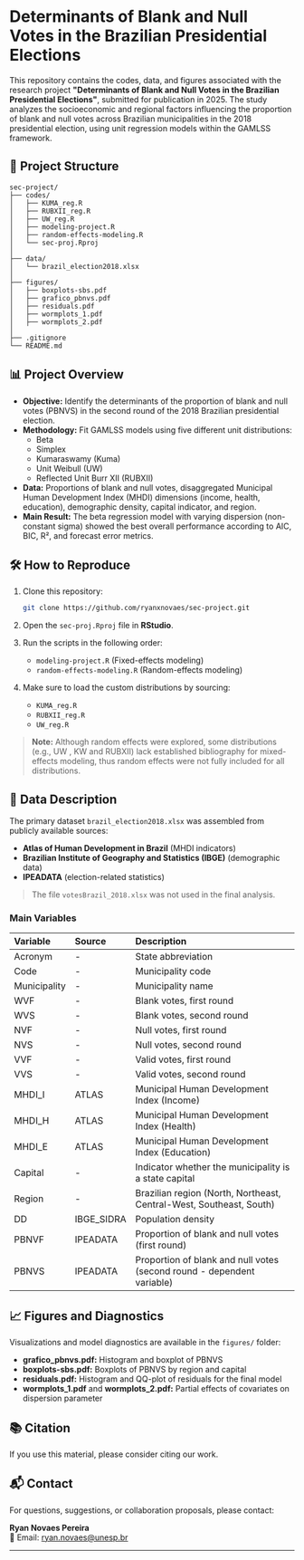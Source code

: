 # Determinants of Blank and Null Votes in the Brazilian Presidential Elections

This repository contains the codes, data, and figures associated with the research project **"Determinants of Blank and Null Votes in the Brazilian Presidential Elections"**, submitted for publication in 2025. The study analyzes the socioeconomic and regional factors influencing the proportion of blank and null votes across Brazilian municipalities in the 2018 presidential election, using unit regression models within the GAMLSS framework.

## 📂 Project Structure

```
sec-project/
├── codes/
│   ├── KUMA_reg.R
│   ├── RUBXII_reg.R
│   ├── UW_reg.R
│   ├── modeling-project.R
│   ├── random-effects-modeling.R
│   └── sec-proj.Rproj
│
├── data/
│   └── brazil_election2018.xlsx
│
├── figures/
│   ├── boxplots-sbs.pdf
│   ├── grafico_pbnvs.pdf
│   ├── residuals.pdf
│   ├── wormplots_1.pdf
│   ├── wormplots_2.pdf
│
├── .gitignore
└── README.md
```

## 📊 Project Overview

- **Objective:** Identify the determinants of the proportion of blank and null votes (PBNVS) in the second round of the 2018 Brazilian presidential election.
- **Methodology:** Fit GAMLSS models using five different unit distributions:
  - Beta
  - Simplex
  - Kumaraswamy (Kuma)
  - Unit Weibull (UW)
  - Reflected Unit Burr XII (RUBXII)
- **Data:** Proportions of blank and null votes, disaggregated Municipal Human Development Index (MHDI) dimensions (income, health, education), demographic density, capital indicator, and region.
- **Main Result:** The beta regression model with varying dispersion (non-constant sigma) showed the best overall performance according to AIC, BIC, R², and forecast error metrics.

## 🛠️ How to Reproduce

1. Clone this repository:
   ```bash
   git clone https://github.com/ryanxnovaes/sec-project.git
   ```

2. Open the `sec-proj.Rproj` file in **RStudio**.

3. Run the scripts in the following order:
   - `modeling-project.R` (Fixed-effects modeling)
   - `random-effects-modeling.R` (Random-effects modeling)

4. Make sure to load the custom distributions by sourcing:
   - `KUMA_reg.R`
   - `RUBXII_reg.R`
   - `UW_reg.R`

> **Note:** Although random effects were explored, some distributions (e.g., UW , KW and RUBXII) lack established bibliography for mixed-effects modeling, thus random effects were not fully included for all distributions.

## 📄 Data Description

The primary dataset `brazil_election2018.xlsx` was assembled from publicly available sources:
- **Atlas of Human Development in Brazil** (MHDI indicators)
- **Brazilian Institute of Geography and Statistics (IBGE)** (demographic data)
- **IPEADATA** (election-related statistics)

> The file `votesBrazil_2018.xlsx` was not used in the final analysis.

### Main Variables

| Variable | Source | Description |
|:---|:---|:---|
| Acronym | - | State abbreviation |
| Code | - | Municipality code |
| Municipality | - | Municipality name |
| WVF | - | Blank votes, first round |
| WVS | - | Blank votes, second round |
| NVF | - | Null votes, first round |
| NVS | - | Null votes, second round |
| VVF | - | Valid votes, first round |
| VVS | - | Valid votes, second round |
| MHDI_I | ATLAS | Municipal Human Development Index (Income) |
| MHDI_H | ATLAS | Municipal Human Development Index (Health) |
| MHDI_E | ATLAS | Municipal Human Development Index (Education) |
| Capital | - | Indicator whether the municipality is a state capital |
| Region | - | Brazilian region (North, Northeast, Central-West, Southeast, South) |
| DD | IBGE_SIDRA | Population density |
| PBNVF | IPEADATA | Proportion of blank and null votes (first round) |
| PBNVS | IPEADATA | Proportion of blank and null votes (second round - dependent variable) |

## 📈 Figures and Diagnostics

Visualizations and model diagnostics are available in the `figures/` folder:
- **grafico_pbnvs.pdf:** Histogram and boxplot of PBNVS
- **boxplots-sbs.pdf:** Boxplots of PBNVS by region and capital
- **residuals.pdf:** Histogram and QQ-plot of residuals for the final model
- **wormplots_1.pdf** and **wormplots_2.pdf:** Partial effects of covariates on dispersion parameter

## 📚 Citation

If you use this material, please consider citing our work.

## 📬 Contact

For questions, suggestions, or collaboration proposals, please contact:

**Ryan Novaes Pereira**  
📧 Email: [ryan.novaes@unesp.br](mailto:ryan.novaes@unesp.br)

---